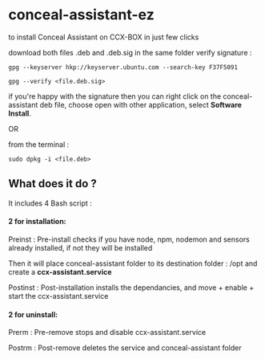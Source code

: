 # conceal-assistant-ez #

to install Conceal Assistant on CCX-BOX in just few clicks

download both files .deb and .deb.sig in the same folder
verify signature :
```
gpg --keyserver hkp://keyserver.ubuntu.com --search-key F37F5091

gpg --verify <file.deb.sig>
```
if you're happy with the signature
then you can right click on the conceal-assistant deb file,
choose open with other application, select **Software Install**.

OR 

from the terminal :

`sudo dpkg -i <file.deb>`

## What does it do ? ##
It includes 4 Bash script :

#### 2 for installation:

Preinst : Pre-install checks if you have node, npm, nodemon and sensors already installed, if not they will be installed

  Then it will place conceal-assistant folder to its destination folder : /opt
  and create a **ccx-assistant.service**

Postinst : Post-installation installs the dependancies, and move + enable + start the ccx-assistant.service

#### 2 for uninstall:

Prerm : Pre-remove stops and disable ccx-assistant.service

Postrm : Post-remove deletes the service and conceal-assistant folder


